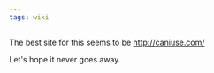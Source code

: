 ```yaml
---
tags: wiki
---
```


The best site for this seems to be <http://caniuse.com/>

Let's hope it never goes away.
